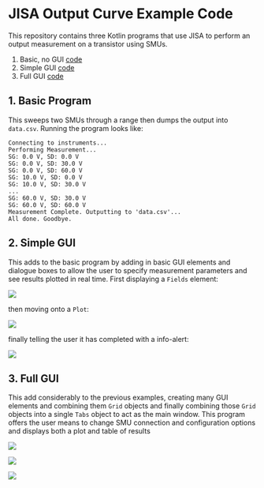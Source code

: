 # JISA Output Curve Example Code
This repository contains three Kotlin programs that use JISA to perform an output measurement on a transistor using SMUs.

1. Basic, no GUI [code](https://github.com/OE-FET/OutputCurve/blob/master/src/basic/Basic.kt)
2. Simple GUI [code](https://github.com/OE-FET/OutputCurve/blob/master/src/basicGUI/BasicGUI.kt)
3. Full GUI [code](https://github.com/OE-FET/OutputCurve/blob/master/src/fullGUI/FullGUI.kt)

## 1. Basic Program
This sweeps two SMUs through a range then dumps the output into `data.csv`. Running the program looks like:
```
Connecting to instruments...
Performing Measurement...
SG: 0.0 V, SD: 0.0 V
SG: 0.0 V, SD: 30.0 V
SG: 0.0 V, SD: 60.0 V
SG: 10.0 V, SD: 0.0 V
SG: 10.0 V, SD: 30.0 V
...
SG: 60.0 V, SD: 30.0 V
SG: 60.0 V, SD: 60.0 V
Measurement Complete. Outputting to 'data.csv'...
All done. Goodbye.
```

## 2. Simple GUI
This adds to the basic program by adding in basic GUI elements and dialogue boxes to allow the user to specify measurement parameters and see results plotted in real time. First displaying a `Fields` element:

![](https://i.imgur.com/db0oieF.png)

then moving onto a `Plot`:

![](https://i.imgur.com/1xdGSff.png)

finally telling the user it has completed with a info-alert:

![](https://i.imgur.com/t5fDub7.png)

## 3. Full GUI
This add considerably to the previous examples, creating many GUI elements and combining them `Grid` objects and finally combining those `Grid` objects into a single `Tabs` object to act as the main window. This program offers the user means to change SMU connection and configuration options and displays both a plot and table of results

![](https://i.imgur.com/uimIdth.png)

![](https://i.imgur.com/6EV9puS.png)

![](https://i.imgur.com/A1xIXif.png)
